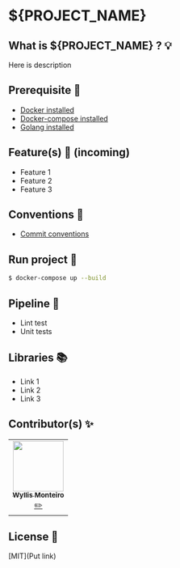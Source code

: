 # ${PROJECT_NAME}

## What is ${PROJECT_NAME} ? :bulb:

Here is description

## Prerequisite :wrench:
- [Docker installed](https://docs.docker.com/engine/install/)
- [Docker-compose installed](https://docs.docker.com/compose/install/)
- [Golang installed](https://golang.org/doc/install/)

## Feature(s) :blue_book: (incoming)
- Feature 1
- Feature 2
- Feature 3

## Conventions :orange_book:
- [Commit conventions](https://gist.github.com/stephenparish/9941e89d80e2bc58a153#format-of-the-commit-message)

## Run project :tractor:
```sh
$ docker-compose up --build
```

## Pipeline :book:
- Lint test
- Unit tests

## Libraries :books:
- Link 1 
- Link 2
- Link 3

## Contributor(s) :sparkles:

<table>
  <tr>
    <td align="center">
        <a href="https://github.com/wyllisMonteiro"><img src="https://avatars2.githubusercontent.com/u/36091415?s=400&v=4" width="100px;" alt=""/><br /><sub><b>Wyllis Monteiro</b></sub></a><br /><a href="https://github.com/HETIC-MT-P2021/GO-STATS/commits?author=wyllismonteiro" title="Developper">✏️</a>
  </tr>
</table>

## License 📑
[MIT](Put link)
